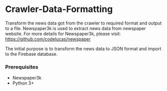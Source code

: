 # Crawler-Data-Formatting
Transform the news data got from the crawler to required format and output to a file.
Newspaper3k is used to extract news data from newspaper website. For more details for Newspaper3k, please visit: https://github.com/codelucas/newspaper

The initial purpose is to transform the news data to JSON format and import to the Firebase database.

### Prerequisites

* Newspaper3k
* Python 3+
